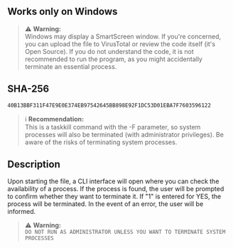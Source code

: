 ## Works only on Windows

> ⚠️ **Warning:**  
> Windows may display a SmartScreen window. If you're concerned, you can upload the file to VirusTotal or review the code itself (it's Open Source). If you do not understand the code, it is not recommended to run the program, as you might accidentally terminate an essential process.

## SHA-256
```
40B13BBF311F47E9E0E374EB97542645BB898E92F1DC53D01EBA7F7603596122
```

> ℹ️ **Recommendation:**  
> This is a taskkill command with the -F parameter, so system processes will also be terminated (with administrator privileges). Be aware of the risks of terminating system processes.

## Description
Upon starting the file, a CLI interface will open where you can check the availability of a process. If the process is found, the user will be prompted to confirm whether they want to terminate it. If "1" is entered for YES, the process will be terminated. In the event of an error, the user will be informed.

> ⚠️ **Warning:**  
> `DO NOT RUN AS ADMINISTRATOR UNLESS YOU WANT TO TERMINATE SYSTEM PROCESSES`
